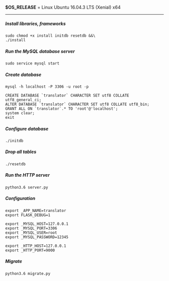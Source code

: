 **$OS_RELEASE** = Linux Ubuntu 16.04.3 LTS (Xenial) x64

----

##### **Install libraries, frameworks**
```
sudo chmod +x install initdb resetdb &&\
./install
```

##### **Run the MySQL database server**
```
sudo service mysql start
```

##### **Create database**
```
mysql -h localhost -P 3306 -u root -p

CREATE DATABASE `translator` CHARACTER SET utf8 COLLATE utf8_general_ci;
ALTER DATABASE `translator` CHARACTER SET utf8 COLLATE utf8_bin;
GRANT ALL ON `translator`.* TO 'root'@'localhost';
system clear;
exit
```

##### **Configure database**
```
./initdb
```

##### **Drop all tables**
```
./resetdb
```

##### **Run the HTTP server**
```
python3.6 server.py
```

##### **Configuration**
```
export _APP_NAME=translator
export FLASK_DEBUG=1

export _MYSQL_HOST=127.0.0.1
export _MYSQL_PORT=3306
export _MYSQL_USER=root
export _MYSQL_PASSWORD=12345

export _HTTP_HOST=127.0.0.1
export _HTTP_PORT=9000
```

##### **Migrate**
```
python3.6 migrate.py
```
